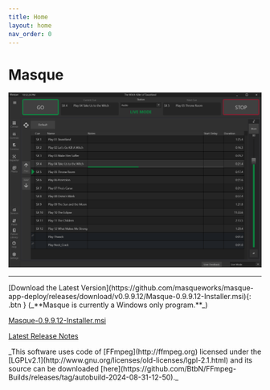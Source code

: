 ```yaml
---
title: Home
layout: home
nav_order: 0
---
```


# Masque

![image](./images/Masque_DefaultView.png)

----
<span class="fs-6">
[Download the Latest Version](https://github.com/masqueworks/masque-app-deploy/releases/download/v0.9.9.12/Masque-0.9.9.12-Installer.msi){: .btn }
</span>  
(_**Masque is currently a Windows only program.**_)  
  
[Masque-0.9.9.12-Installer.msi](https://github.com/masqueworks/masque-app-deploy/releases/download/v0.9.9.12/Masque-0.9.9.12-Installer.msi)    
  
[Latest Release Notes](./releasenotes.html)    
  
<span class="text-grey-dk-000">
_This software uses code of [FFmpeg](http://ffmpeg.org) licensed under the [LGPLv2.1](http://www.gnu.org/licenses/old-licenses/lgpl-2.1.html) and its source can be downloaded [here](https://github.com/BtbN/FFmpeg-Builds/releases/tag/autobuild-2024-08-31-12-50)._
</span>
